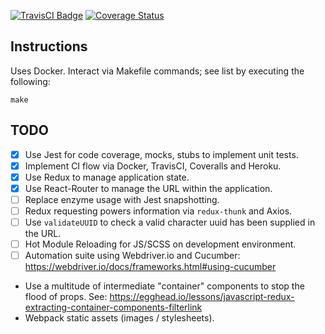 [![TravisCI Badge](https://travis-ci.org/anthonyhastings/dishonored2-power-calculator.svg?branch=master "TravisCI Badge")](https://travis-ci.org/anthonyhastings/dishonored2-power-calculator)
[![Coverage Status](https://codecov.io/gh/anthonyhastings/dishonored2-power-calculator/branch/master/graph/badge.svg)](https://codecov.io/gh/anthonyhastings/dishonored2-power-calculator)

## Instructions

Uses Docker.
Interact via Makefile commands; see list by executing the following:
```
make
```


## TODO
- [X] Use Jest for code coverage, mocks, stubs to implement unit tests.
- [X] Implement CI flow via Docker, TravisCI, Coveralls and Heroku.
- [X] Use Redux to manage application state.
- [X] Use React-Router to manage the URL within the application.
- [ ] Replace enzyme usage with Jest snapshotting.
- [ ] Redux requesting powers information via `redux-thunk` and Axios.
- [ ] Use `validateUUID` to check a valid character uuid has been supplied in the URL.
- [ ] Hot Module Reloading for JS/SCSS on development environment.
- [ ] Automation suite using Webdriver.io and Cucumber: https://webdriver.io/docs/frameworks.html#using-cucumber
- Use a multitude of intermediate "container" components to stop the flood of props. See: https://egghead.io/lessons/javascript-redux-extracting-container-components-filterlink
- Webpack static assets (images / stylesheets).